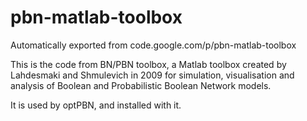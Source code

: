 # pbn-matlab-toolbox
Automatically exported from code.google.com/p/pbn-matlab-toolbox

This is the code from BN/PBN toolbox, a Matlab toolbox created by Lahdesmaki and Shmulevich in 2009
for simulation, visualisation and analysis of Boolean and Probabilistic Boolean Network models.

It is used by optPBN, and installed with it.
